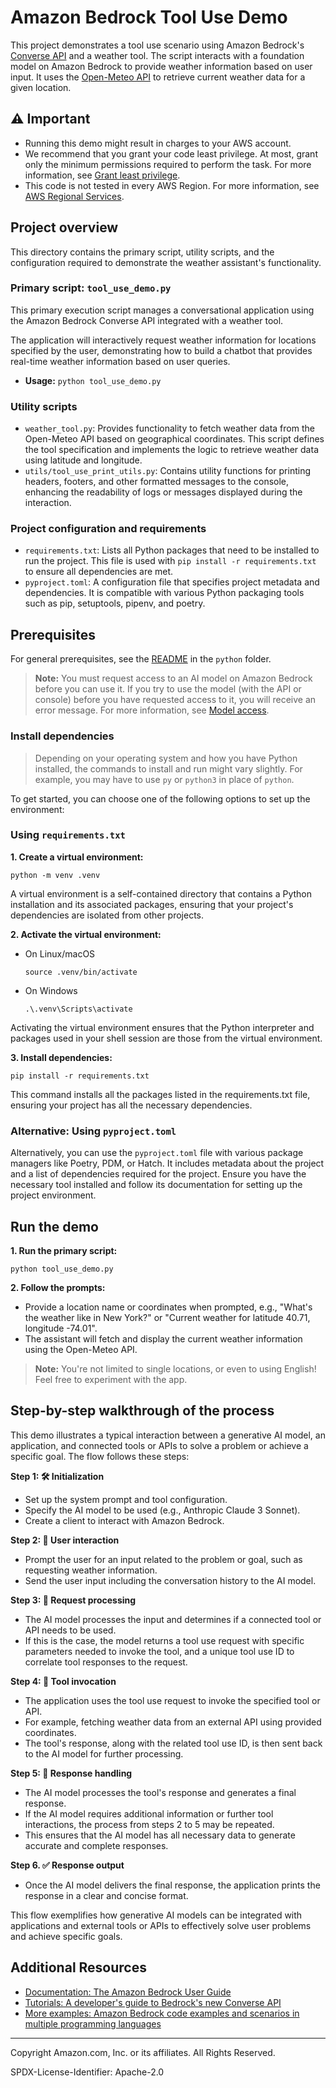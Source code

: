 # Amazon Bedrock Tool Use Demo

This project demonstrates a tool use scenario using Amazon Bedrock's
[Converse API](https://docs.aws.amazon.com/bedrock/latest/userguide/conversation-inference.html) and a weather tool.
The script interacts with a foundation model on Amazon Bedrock to provide weather information based on user
input. It uses the [Open-Meteo API](https://open-meteo.com/) to retrieve current weather data for a given location.

## ⚠️ Important

* Running this demo might result in charges to your AWS account.
* We recommend that you grant your code least privilege. At most, grant only the
  minimum permissions required to perform the task. For more information, see
  [Grant least privilege](https://docs.aws.amazon.com/IAM/latest/UserGuide/best-practices.html#grant-least-privilege).
* This code is not tested in every AWS Region. For more information, see
  [AWS Regional Services](https://aws.amazon.com/about-aws/global-infrastructure/regional-product-services).

## Project overview

This directory contains the primary script, utility scripts, and the configuration required to demonstrate the weather
assistant's functionality.

### Primary script: `tool_use_demo.py`

This primary execution script manages a conversational application using the Amazon Bedrock Converse API integrated
with a weather tool.

The application will interactively request weather information for locations specified by the user, demonstrating how
to build a chatbot that provides real-time weather information based on user queries.

- **Usage:** `python tool_use_demo.py`

### Utility scripts

- `weather_tool.py`: Provides functionality to fetch weather data from the Open-Meteo API based on geographical
  coordinates. This script defines the tool specification and implements the logic to retrieve weather data using
  latitude and longitude.
- `utils/tool_use_print_utils.py`: Contains utility functions for printing headers, footers, and other formatted
  messages to the console, enhancing the readability of logs or messages displayed during the interaction.

### Project configuration and requirements

- `requirements.txt`: Lists all Python packages that need to be installed to run the project. This file is used
  with `pip install -r requirements.txt` to ensure all dependencies are met.
- `pyproject.toml`: A configuration file that specifies project metadata and dependencies. It is compatible with various
  Python packaging tools such as pip, setuptools, pipenv, and poetry.

## Prerequisites

For general prerequisites, see the [README](../../../../../../README.md#Prerequisites) in the `python` folder.

> **Note:** You must request access to an AI model on Amazon Bedrock before you can use it. If you try to use the
> model (with the API or console) before you have requested access to it, you will receive an error message. For more
> information, see [Model access](https://docs.aws.amazon.com/bedrock/latest/userguide/model-access.html).

### Install dependencies

> Depending on your operating system and how you have Python installed, the commands to install and run might vary
> slightly. For example, you may have to use `py` or `python3` in place of `python`.

To get started, you can choose one of the following options to set up the environment:

### Using `requirements.txt`

**1. Create a virtual environment:**

```shell
python -m venv .venv
```

A virtual environment is a self-contained directory that contains a Python installation and its associated packages,
ensuring that your project's dependencies are isolated from other projects.

**2. Activate the virtual environment:**

- On Linux/macOS
  ```shell
  source .venv/bin/activate
  ```

- On Windows
  ```shell
  .\.venv\Scripts\activate
  ```

Activating the virtual environment ensures that the Python interpreter and packages used in your shell session are those
from the virtual environment.

**3. Install dependencies:**

```shell
pip install -r requirements.txt
```

This command installs all the packages listed in the requirements.txt file, ensuring your project has all the necessary
dependencies.

### Alternative: Using `pyproject.toml`

Alternatively, you can use the `pyproject.toml` file with various package managers like Poetry, PDM, or Hatch. It
includes metadata about the project and a list of dependencies required for the project. Ensure you have the necessary
tool installed and follow its documentation for setting up the project environment.

## Run the demo

**1. Run the primary script:**

```shell
python tool_use_demo.py
```

**2. Follow the prompts:**

- Provide a location name or coordinates when prompted, e.g., "What's the weather like in New York?" or "Current weather
  for latitude 40.71, longitude -74.01".
- The assistant will fetch and display the current weather information using the Open-Meteo API.

> **Note:** You're not limited to single locations, or even to using English! Feel free to experiment with the app.

## Step-by-step walkthrough of the process

This demo illustrates a typical interaction between a generative AI model, an application, and connected tools or APIs
to solve a problem or achieve a specific goal. The flow follows these steps:

**Step 1: 🛠️ Initialization**

- Set up the system prompt and tool configuration.
- Specify the AI model to be used (e.g., Anthropic Claude 3 Sonnet).
- Create a client to interact with Amazon Bedrock.

**Step 2: 💬 User interaction**

- Prompt the user for an input related to the problem or goal, such as requesting weather information.
- Send the user input including the conversation history to the AI model.

**Step 3: 🤖 Request processing**

- The AI model processes the input and determines if a connected tool or API needs to be used.
- If this is the case, the model returns a tool use request with specific parameters needed to invoke the tool, and a
  unique tool use ID to correlate tool responses to the request.

**Step 4: 📡 Tool invocation**

- The application uses the tool use request to invoke the specified tool or API.
- For example, fetching weather data from an external API using provided coordinates.
- The tool's response, along with the related tool use ID, is then sent back to the AI model for further processing.

**Step 5: 🤖 Response handling**

- The AI model processes the tool's response and generates a final response.
- If the AI model requires additional information or further tool interactions, the process from steps 2 to 5 may be
  repeated.
- This ensures that the AI model has all necessary data to generate accurate and complete responses.

**Step 6. ✅ Response output**

- Once the AI model delivers the final response, the application prints the response in a clear and concise format.

This flow exemplifies how generative AI models can be integrated with applications and external tools or APIs to
effectively solve user problems and achieve specific goals.

## Additional Resources

- [Documentation: The Amazon Bedrock User Guide](https://docs.aws.amazon.com/bedrock/latest/userguide/what-is-bedrock.html)
- [Tutorials: A developer's guide to Bedrock's new Converse API](https://community.aws/content/2dtauBCeDa703x7fDS9Q30MJoBA/amazon-bedrock-converse-api-developer-guide)
- [More examples: Amazon Bedrock code examples and scenarios in multiple programming languages](https://docs.aws.amazon.com/bedrock/latest/userguide/service_code_examples.html)

---

Copyright Amazon.com, Inc. or its affiliates. All Rights Reserved.

SPDX-License-Identifier: Apache-2.0